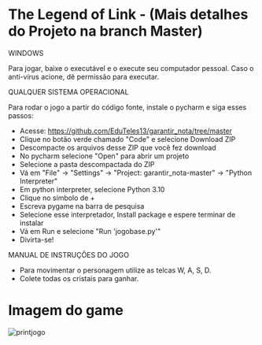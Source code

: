 # The Legend of Link - (Mais detalhes do Projeto na branch Master)

  WINDOWS
  
  Para jogar, baixe o executável e o execute seu computador pessoal. Caso o anti-vírus acione, dê permissão para executar.
  
  
  QUALQUER SISTEMA OPERACIONAL
  
  Para rodar o jogo a partir do código fonte, instale o pycharm e siga esses passos:
  
  * Acesse: https://github.com/EduTeles13/garantir_nota/tree/master
  * Clique no botão verde chamado "Code" e selecione Download ZIP
  * Descompacte os arquivos desse ZIP que você fez download
  * No pycharm selecione "Open" para abrir um projeto
  * Selecione a pasta descompactada do ZIP
  * Vá em "File" -> "Settings" -> "Project: garantir_nota-master" -> "Python Interpreter"
  * Em python interpreter, selecione Python 3.10
  * Clique no símbolo de +
  * Escreva pygame na barra de pesquisa
  * Selecione esse interpretador, Install package e espere terminar de instalar
  * Vá em Run e selecione "Run 'jogobase.py'"
  * Divirta-se!
  
  
  MANUAL DE INSTRUÇÕES DO JOGO
  
  * Para movimentar o personagem utilize as telcas W, A, S, D.
  * Colete todas os cristais para ganhar.

# Imagem do game
![printjogo](https://user-images.githubusercontent.com/104574086/167874628-7f9c2661-8cc8-454e-a44a-ceb1f7345356.jpg)
